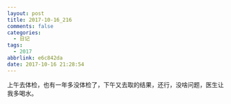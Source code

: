 ```yaml
---
layout: post
title: 2017-10-16_216
comments: false
categories:
  - 日记
tags:
  - 2017
abbrlink: e6c842da
date: 2017-10-16 21:28:54
---
```


  上午去体检，也有一年多没体检了，下午又去取的结果，还行，没啥问题，医生让我多喝水。
